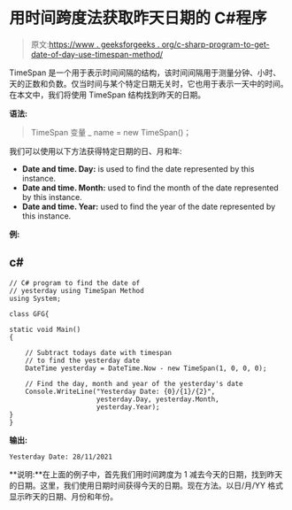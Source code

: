 # 用时间跨度法获取昨天日期的 C#程序

> 原文:[https://www . geeksforgeeks . org/c-sharp-program-to-get-date-of-day-use-timespan-method/](https://www.geeksforgeeks.org/c-sharp-program-to-get-the-date-of-yesterday-using-timespan-method/)

TimeSpan 是一个用于表示时间间隔的结构，该时间间隔用于测量分钟、小时、天的正数和负数。仅当时间与某个特定日期无关时，它也用于表示一天中的时间。在本文中，我们将使用 TimeSpan 结构找到昨天的日期。

**语法:**

> TimeSpan 变量 _ name = new TimeSpan()；

我们可以使用以下方法获得特定日期的日、月和年:

*   **Date and time. Day:** is used to find the date represented by this instance.
*   **Date and time. Month:** used to find the month of the date represented by this instance.
*   **Date and time. Year:** used to find the year of the date represented by this instance.

**例:**

## c#

```
// C# program to find the date of 
// yesterday using TimeSpan Method
using System;

class GFG{

static void Main()
{

    // Subtract todays date with timespan
    // to find the yesterday date
    DateTime yesterday = DateTime.Now - new TimeSpan(1, 0, 0, 0);

    // Find the day, month and year of the yesterday's date
    Console.WriteLine("Yesterday Date: {0}/{1}/{2}",
                      yesterday.Day, yesterday.Month, 
                      yesterday.Year);
}
}
```

**输出:**

```
Yesterday Date: 28/11/2021
```

**说明:**在上面的例子中，首先我们用时间跨度为 1 减去今天的日期，找到昨天的日期。这里，我们使用日期时间获得今天的日期。现在方法。以日/月/YY 格式显示昨天的日期、月份和年份。